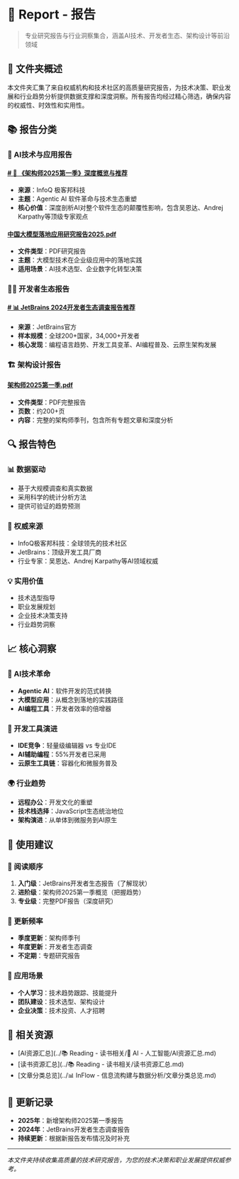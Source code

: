 # 📰 Report - 报告

> 专业研究报告与行业洞察集合，涵盖AI技术、开发者生态、架构设计等前沿领域

## 🎯 文件夹概述

本文件夹汇集了来自权威机构和技术社区的高质量研究报告，为技术决策、职业发展和行业趋势分析提供数据支撑和深度洞察。所有报告均经过精心筛选，确保内容的权威性、时效性和实用性。

## 📚 报告分类

### 🤖 AI技术与应用报告

#### [# 📖 《架构师2025第一季》深度概览与推荐](%20📖%20《架构师2025第一季》深度概览与推荐.md)
- **来源**：InfoQ 极客邦科技
- **主题**：Agentic AI 软件革命与技术生态重塑
- **核心价值**：深度剖析AI对整个软件生态的颠覆性影响，包含吴恩达、Andrej Karpathy等顶级专家观点

#### [中国大模型落地应用研究报告2025.pdf](中国大模型落地应用研究报告2025.pdf)
- **文件类型**：PDF研究报告
- **主题**：大模型技术在企业级应用中的落地实践
- **适用场景**：AI技术选型、企业数字化转型决策

### 👨‍💻 开发者生态报告

#### [# 📊 JetBrains 2024开发者生态调查报告推荐](%20📊%20JetBrains%202024开发者生态调查报告推荐.md)
- **来源**：JetBrains官方
- **样本规模**：全球200+国家，34,000+开发者
- **核心发现**：编程语言趋势、开发工具变革、AI编程普及、云原生架构发展

### 🏗️ 架构设计报告

#### [架构师2025第一季.pdf](架构师2025第一季.pdf)
- **文件类型**：PDF完整报告
- **页数**：约200+页
- **内容**：完整的架构师季刊，包含所有专题文章和深度分析

## 🔍 报告特色

### 📊 数据驱动
- 基于大规模调查和真实数据
- 采用科学的统计分析方法
- 提供可验证的趋势预测

### 🎯 权威来源
- InfoQ极客邦科技：全球领先的技术社区
- JetBrains：顶级开发工具厂商
- 行业专家：吴恩达、Andrej Karpathy等AI领域权威

### 💡 实用价值
- 技术选型指导
- 职业发展规划
- 企业技术决策支持
- 行业趋势洞察

## 📈 核心洞察

### 🚀 AI技术革命
- **Agentic AI**：软件开发的范式转换
- **大模型应用**：从概念到落地的实践路径
- **AI编程工具**：开发者效率的倍增器

### 🔧 开发工具演进
- **IDE竞争**：轻量级编辑器 vs 专业IDE
- **AI辅助编程**：55%开发者已采用
- **云原生工具链**：容器化和微服务普及

### 🌍 行业趋势
- **远程办公**：开发文化的重塑
- **技术栈选择**：JavaScript生态统治地位
- **架构演进**：从单体到微服务到AI原生

## 🎯 使用建议

### 📖 阅读顺序
1. **入门级**：JetBrains开发者生态报告（了解现状）
2. **进阶级**：架构师2025第一季概览（把握趋势）
3. **专业级**：完整PDF报告（深度研究）

### 🔄 更新频率
- **季度更新**：架构师季刊
- **年度更新**：开发者生态调查
- **不定期**：专题研究报告

### 💼 应用场景
- **个人学习**：技术趋势跟踪、技能提升
- **团队建设**：技术选型、架构设计
- **企业决策**：技术投资、人才招聘

## 🔗 相关资源

- [AI资源汇总](../📚 Reading - 读书相关/🤖 AI - 人工智能/AI资源汇总.md)
- [读书资源汇总](../📚 Reading - 读书相关/读书资源汇总.md)
- [文章分类总览](../📊 InFlow - 信息流构建与数据分析/文章分类总览.md)

## 📝 更新记录

- **2025年**：新增架构师2025第一季报告
- **2024年**：JetBrains开发者生态调查报告
- **持续更新**：根据新报告发布情况及时补充

---

*本文件夹持续收集高质量的技术研究报告，为您的技术决策和职业发展提供权威参考。*
